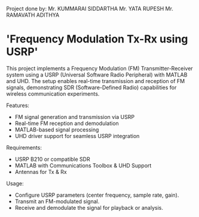 Project done by:
Mr. KUMMARAI SIDDARTHA
Mr. YATA RUPESH
Mr. RAMAVATH ADITHYA


# 'Frequency Modulation Tx-Rx using USRP'

This project implements a Frequency Modulation (FM) Transmitter-Receiver system using a USRP (Universal Software Radio Peripheral) with MATLAB and UHD. The setup enables real-time transmission and reception of FM signals, demonstrating SDR (Software-Defined Radio) capabilities for wireless communication experiments.

Features:
* FM signal generation and transmission via USRP
* Real-time FM reception and demodulation
* MATLAB-based signal processing
* UHD driver support for seamless USRP integration

Requirements:
* USRP B210 or compatible SDR
* MATLAB with Communications Toolbox & UHD Support
* Antennas for Tx & Rx

Usage:
* Configure USRP parameters (center frequency, sample rate, gain).
* Transmit an FM-modulated signal.
* Receive and demodulate the signal for playback or analysis.

